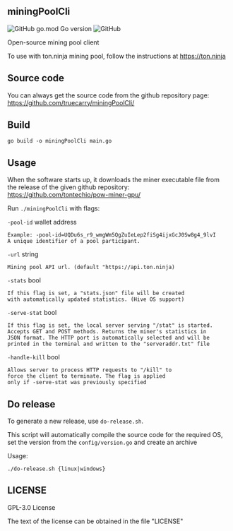 ## miningPoolCli

![GitHub go.mod Go version](https://img.shields.io/github/go-mod/go-version/tonuniverse/miningPoolCli)
![GitHub](https://img.shields.io/github/license/tonuniverse/miningPoolCli)

Open-source mining pool client

To use with ton.ninja mining pool, follow the instructions at https://ton.ninja

## Source code

You can always get the source code from the github repository page:
https://github.com/truecarry/miningPoolCli/

## Build

```
go build -o miningPoolCli main.go
```

## Usage

When the software starts up, it downloads the miner executable 
file from the release of the given github repository: 
https://github.com/tontechio/pow-miner-gpu/

Run `./miningPoolCli` with flags:

`-pool-id` wallet address

	Example: -pool-id=UQDu6s_r9_wmgWm5QgZuIeLep2fiSg4ijxGcJ0Sw8g4_9lvI
	A unique identifier of a pool participant.

`-url` string
  
	Mining pool API url. (default "https://api.ton.ninja)

`-stats` bool
  
	If this flag is set, a "stats.json" file will be created 
	with automatically updated statistics. (Hive OS support)

`-serve-stat` bool

	If this flag is set, the local server serving "/stat" is started. 
	Accepts GET and POST methods. Returns the miner's statistics in 
	JSON format. The HTTP port is automatically selected and will be 
	printed in the terminal and written to the "serveraddr.txt" file

`-handle-kill` bool

	Allows server to process HTTP requests to "/kill" to 
	force the client to terminate. The flag is applied 
	only if -serve-stat was previously specified

## Do release

To generate a new release, use `do-release.sh`.

This script will automatically compile the source code for the required OS, set the version from the `config/version.go` and create an archive

Usage: 

	./do-release.sh {linux|windows}

## LICENSE

GPL-3.0 License

The text of the license can be obtained in the file "LICENSE"

